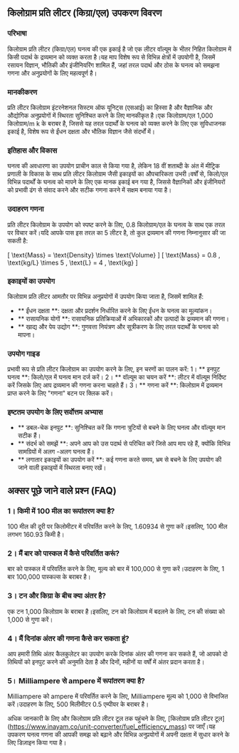 ## किलोग्राम प्रति लीटर (किग्रा/एल) उपकरण विवरण

### परिभाषा
किलोग्राम प्रति लीटर (किग्रा/एल) घनत्व की एक इकाई है जो एक लीटर वॉल्यूम के भीतर निहित किलोग्राम में किसी पदार्थ के द्रव्यमान को व्यक्त करता है।यह माप विशेष रूप से विभिन्न क्षेत्रों में उपयोगी है, जिसमें रसायन विज्ञान, भौतिकी और इंजीनियरिंग शामिल हैं, जहां तरल पदार्थ और ठोस के घनत्व को समझना गणना और अनुप्रयोगों के लिए महत्वपूर्ण है।

### मानकीकरण
प्रति लीटर किलोग्राम इंटरनेशनल सिस्टम ऑफ यूनिट्स (एसआई) का हिस्सा है और वैज्ञानिक और औद्योगिक अनुप्रयोगों में स्थिरता सुनिश्चित करने के लिए मानकीकृत है।एक किलोग्राम/एल 1,000 किलोग्राम/m k के बराबर है, जिससे यह तरल पदार्थों के घनत्व को व्यक्त करने के लिए एक सुविधाजनक इकाई है, विशेष रूप से ईंधन दक्षता और भौतिक विज्ञान जैसे संदर्भों में।

### इतिहास और विकास
घनत्व की अवधारणा का उपयोग प्राचीन काल से किया गया है, लेकिन 18 वीं शताब्दी के अंत में मीट्रिक प्रणाली के विकास के साथ प्रति लीटर किलोग्राम जैसी इकाइयों का औपचारिकता उभरी।वर्षों से, किलो/एल विभिन्न पदार्थों के घनत्व को मापने के लिए एक मानक इकाई बन गया है, जिससे वैज्ञानिकों और इंजीनियरों को प्रभावी ढंग से संवाद करने और सटीक गणना करने में सक्षम बनाया गया है।

### उदाहरण गणना
प्रति लीटर किलोग्राम के उपयोग को स्पष्ट करने के लिए, 0.8 किलोग्राम/एल के घनत्व के साथ एक तरल पर विचार करें।यदि आपके पास इस तरल का 5 लीटर है, तो कुल द्रव्यमान की गणना निम्नानुसार की जा सकती है:

\[ \text{Mass} = \text{Density} \times \text{Volume} \]
\[ \text{Mass} = 0.8 \, \text{kg/L} \times 5 \, \text{L} = 4 \, \text{kg} \]

### इकाइयों का उपयोग
किलोग्राम प्रति लीटर आमतौर पर विभिन्न अनुप्रयोगों में उपयोग किया जाता है, जिसमें शामिल हैं:
- ** ईंधन दक्षता **: दक्षता और प्रदर्शन निर्धारित करने के लिए ईंधन के घनत्व का मूल्यांकन।
- ** रासायनिक योगों **: रासायनिक प्रतिक्रियाओं में अभिकारकों और उत्पादों के द्रव्यमान की गणना।
- ** खाद्य और पेय उद्योग **: गुणवत्ता नियंत्रण और सूत्रीकरण के लिए तरल पदार्थों के घनत्व को मापना।

### उपयोग गाइड
प्रभावी रूप से प्रति लीटर किलोग्राम का उपयोग करने के लिए, इन चरणों का पालन करें:
1। ** इनपुट घनत्व **: किलो/एल में घनत्व मान दर्ज करें।
2। ** वॉल्यूम का चयन करें **: लीटर में वॉल्यूम निर्दिष्ट करें जिसके लिए आप द्रव्यमान की गणना करना चाहते हैं।
3। ** गणना करें **: किलोग्राम में द्रव्यमान प्राप्त करने के लिए "गणना" बटन पर क्लिक करें।

### इष्टतम उपयोग के लिए सर्वोत्तम अभ्यास
- ** डबल-चेक इनपुट **: सुनिश्चित करें कि गणना त्रुटियों से बचने के लिए घनत्व और वॉल्यूम मान सटीक हैं।
- ** संदर्भ को समझें **: अपने आप को उस पदार्थ से परिचित करें जिसे आप माप रहे हैं, क्योंकि विभिन्न सामग्रियों में अलग -अलग घनत्व हैं।
- ** लगातार इकाइयों का उपयोग करें **: कई गणना करते समय, भ्रम से बचने के लिए उपयोग की जाने वाली इकाइयों में स्थिरता बनाए रखें।

## अक्सर पूछे जाने वाले प्रश्न (FAQ)

### 1। किमी में 100 मील का रूपांतरण क्या है?
100 मील की दूरी पर किलोमीटर में परिवर्तित करने के लिए, 1.60934 से गुणा करें।इसलिए, 100 मील लगभग 160.93 किमी है।

### 2। मैं बार को पास्कल में कैसे परिवर्तित करूं?
बार को पास्कल में परिवर्तित करने के लिए, मूल्य को बार में 100,000 से गुणा करें।उदाहरण के लिए, 1 बार 100,000 पास्कल्स के बराबर है।

### 3। टन और किग्रा के बीच क्या अंतर है?
एक टन 1,000 किलोग्राम के बराबर है।इसलिए, टन को किलोग्राम में बदलने के लिए, टन की संख्या को 1,000 से गुणा करें।

### 4। मैं दिनांक अंतर की गणना कैसे कर सकता हूं?
आप हमारी तिथि अंतर कैलकुलेटर का उपयोग करके दिनांक अंतर की गणना कर सकते हैं, जो आपको दो तिथियों को इनपुट करने की अनुमति देता है और दिनों, महीनों या वर्षों में अंतर प्रदान करता है।

### 5। Milliampere से ampere में रूपांतरण क्या है?
Milliampere को ampere में परिवर्तित करने के लिए, Milliampere मूल्य को 1,000 से विभाजित करें।उदाहरण के लिए, 500 मिलीमीटर 0.5 एम्पीयर के बराबर है।

अधिक जानकारी के लिए और किलोग्राम प्रति लीटर टूल तक पहुंचने के लिए, [किलोग्राम प्रति लीटर टूल] (https://www.inayam.co/unit-converter/fuel_efficiency_mass) पर जाएँ।यह उपकरण घनत्व गणना की आपकी समझ को बढ़ाने और विभिन्न अनुप्रयोगों में अपनी दक्षता में सुधार करने के लिए डिज़ाइन किया गया है।